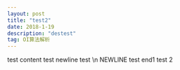 ```yaml
---
layout: post
title: "test2"
date: 2018-1-19 
description: "destest"
tag: OI算法解析
---
```


test content
test newline
test \n NEWLINE
test end1
test 2